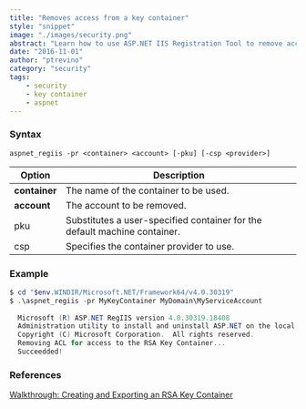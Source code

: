 ```yaml
---
title: "Removes access from a key container"
style: "snippet"
image: "./images/security.png"
abstract: "Learn how to use ASP.NET IIS Registration Tool to remove access from a RSA key container."
date: "2016-11-01"
author: "ptrevino"
category: "security"
tags:
    - security
    - key container
    - aspnet
---
```


<!-- start:abstract -->

### Syntax

```
aspnet_regiis -pr <container> <account> [-pku] [-csp <provider>]
```

| Option         | Description                                                               |
| -------------- | ------------------------------------------------------------------------- |
| **container**  | The name of the container to be used.                                     |
| **account**    | The account to be removed.                                                |
| pku            | Substitutes a user-specified container for the default machine container. |
| csp <provider> | Specifies the container provider to use.                                  |

<!-- end:abstract -->

### Example

```powershell
$ cd "$env.WINDIR/Microsoft.NET/Framework64/v4.0.30319"
$ .\aspnet_regiis -pr MyKeyContainer MyDomain\MyServiceAccount
  
  Microsoft (R) ASP.NET RegIIS version 4.0.30319.18408
  Administration utility to install and uninstall ASP.NET on the local machine.
  Copyright (C) Microsoft Corporation.  All rights reserved.
  Removing ACL for access to the RSA Key Container...
  Succeedded!
```

### References
[Walkthrough: Creating and Exporting an RSA Key Container](https://msdn.microsoft.com/en-us/library/2w117ede.aspx)
